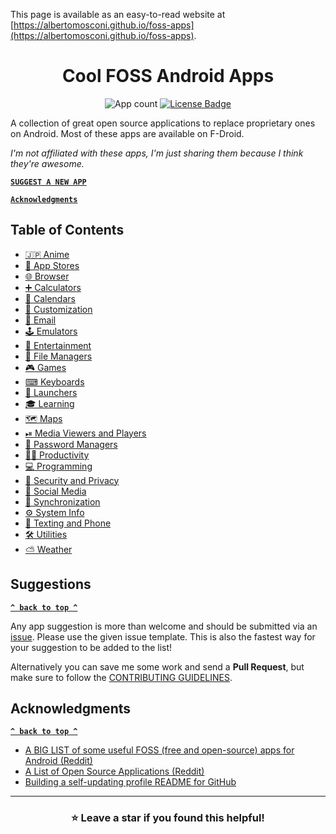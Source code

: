 This page is available as an easy-to-read website at [https://albertomosconi.github.io/foss-apps](https://albertomosconi.github.io/foss-apps).

<h1 id="title" align="center">Cool FOSS Android Apps</h1>

<div align="center">
<p align="center">
<!-- apps-count starts -->
<img src="https://img.shields.io/badge/116-apps-red?style=for-the-badge" alt="App count"/>
<!-- apps-count ends -->
<a href="./LICENSE">
<img src="https://img.shields.io/github/license/albertomosconi/foss-apps?color=darkgreen&style=for-the-badge" alt="License Badge"/>
</a>
</p>
</div>

A collection of great open source applications to replace proprietary ones on Android. Most of these apps are available on F-Droid.

_I'm not affiliated with these apps, I'm just sharing them because I think they're awesome._

**[`SUGGEST A NEW APP`](#suggestions 'SUGGEST A NEW APP')**

**[`Acknowledgments`](#acknowledgments 'Acknowledgments')**

## Table of Contents

<!-- table-of-contents starts -->

- [🇯🇵 Anime](categories/anime.md)
- [🏪 App Stores](categories/app-stores.md)
- [🌐 Browser](categories/browsers.md)
- [➕ Calculators](categories/calculators.md)
- [📅 Calendars](categories/calendars.md)
- [🎨 Customization](categories/customization.md)
- [📧 Email](categories/email.md)
- [🕹 Emulators](categories/emulators.md)
- [🎥 Entertainment](categories/entertainment.md)
- [📂 File Managers](categories/file-managers.md)
- [🎮 Games](categories/games.md)
- [⌨ Keyboards](categories/keyboards.md)
- [📱 Launchers](categories/launchers.md)
- [🎓 Learning](categories/learning.md)
- [🗺 Maps](categories/maps.md)
- [⏯ Media Viewers and Players](categories/media-viewers-and-players.md)
- [🔑 Password Managers](categories/password-managers.md)
- [👩‍🔧 Productivity](categories/productivity.md)
- [💻 Programming](categories/programming.md)
- [🔐 Security and Privacy](categories/security-and-privacy.md)
- [👥 Social Media](categories/social-media.md)
- [🔄 Synchronization](categories/synchronization.md)
- [⚙ System Info](categories/system-info.md)
- [💬 Texting and Phone](categories/texting-and-phone.md)
- [🛠 Utilities](categories/utilities.md)
- [⛅ Weather](categories/weather.md)
<!-- table-of-contents ends -->

## Suggestions

**[`^ back to top ^`](#title)**

Any app suggestion is more than welcome and should be submitted via an [issue](https://github.com/albertomosconi/foss-apps/issues/new?assignees=&labels=app+suggestion&template=app-suggestion.md&title= 'issue'). Please use the given issue template. This is also the fastest way for your suggestion to be added to the list!

Alternatively you can save me some work and send a **Pull Request**, but make sure to follow the [CONTRIBUTING GUIDELINES](https://github.com/albertomosconi/foss-apps/blob/main/CONTRIBUTING.md).

## Acknowledgments

**[`^ back to top ^`](#title)**

- [A BIG LIST of some useful FOSS (free and open-source) apps for Android (Reddit)](https://www.reddit.com/r/androidapps/comments/i7o6rp/a_big_list_of_some_useful_foss_free_and 'A BIG LIST of some useful FOSS (free and open-source) apps for Android (Reddit)')
- [A List of Open Source Applications (Reddit)](https://www.reddit.com/r/androidapps/comments/jhtvn4/a_list_of_open_source_applications/ 'A List of Open Source Applications (Reddit)')
- [Building a self-updating profile README for GitHub](https://simonwillison.net/2020/Jul/10/self-updating-profile-readme 'Building a self-updating profile README for GitHub')

---

<div align="center">
  
### ⭐ Leave a star if you found this helpful!

</div>

